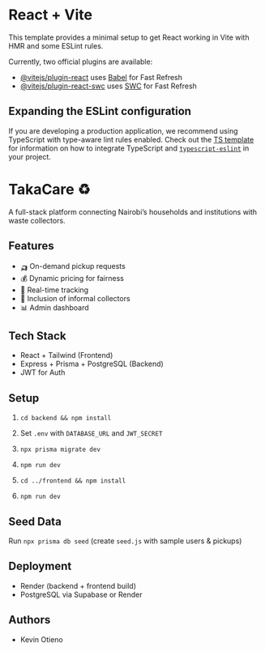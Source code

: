 # React + Vite

This template provides a minimal setup to get React working in Vite with HMR and some ESLint rules.

Currently, two official plugins are available:

- [@vitejs/plugin-react](https://github.com/vitejs/vite-plugin-react/blob/main/packages/plugin-react) uses [Babel](https://babeljs.io/) for Fast Refresh
- [@vitejs/plugin-react-swc](https://github.com/vitejs/vite-plugin-react/blob/main/packages/plugin-react-swc) uses [SWC](https://swc.rs/) for Fast Refresh

## Expanding the ESLint configuration

If you are developing a production application, we recommend using TypeScript with type-aware lint rules enabled. Check out the [TS template](https://github.com/vitejs/vite/tree/main/packages/create-vite/template-react-ts) for information on how to integrate TypeScript and [`typescript-eslint`](https://typescript-eslint.io) in your project.

# TakaCare ♻️

A full-stack platform connecting Nairobi’s households and institutions with waste collectors.

## Features
- 🛺 On-demand pickup requests
- 💰 Dynamic pricing for fairness
- 📍 Real-time tracking
- 🙌 Inclusion of informal collectors
- 📊 Admin dashboard

## Tech Stack
- React + Tailwind (Frontend)
- Express + Prisma + PostgreSQL (Backend)
- JWT for Auth

## Setup
1. `cd backend && npm install`
2. Set `.env` with `DATABASE_URL` and `JWT_SECRET`
3. `npx prisma migrate dev`
4. `npm run dev`

5. `cd ../frontend && npm install`
6. `npm run dev`

## Seed Data
Run `npx prisma db seed` (create `seed.js` with sample users & pickups)

## Deployment
- Render (backend + frontend build)
- PostgreSQL via Supabase or Render

## Authors
- Kevin Otieno
